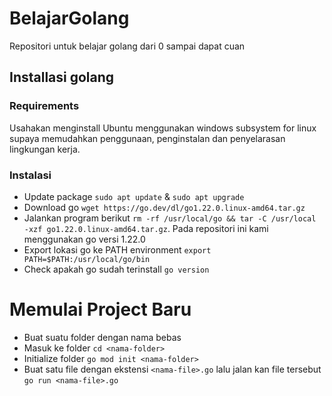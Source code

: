 # BelajarGolang
Repositori untuk belajar golang dari 0 sampai dapat cuan

## Installasi golang
### Requirements
Usahakan menginstall Ubuntu menggunakan windows subsystem for linux supaya memudahkan penggunaan, penginstalan dan penyelarasan lingkungan kerja.

### Instalasi
* Update package ```sudo apt update``` & ```sudo apt upgrade```
* Download go ```wget https://go.dev/dl/go1.22.0.linux-amd64.tar.gz```
* Jalankan program berikut ``` rm -rf /usr/local/go && tar -C /usr/local -xzf go1.22.0.linux-amd64.tar.gz ```. Pada repositori ini kami menggunakan go versi 1.22.0
* Export lokasi go ke PATH environment ```export PATH=$PATH:/usr/local/go/bin```
* Check apakah go sudah terinstall ```go version```

# Memulai Project Baru
* Buat suatu folder dengan nama bebas
* Masuk ke folder ```cd <nama-folder>```
* Initialize folder ```go mod init <nama-folder>```
* Buat satu file dengan ekstensi ```<nama-file>.go``` lalu jalan kan file tersebut ```go run <nama-file>.go```
